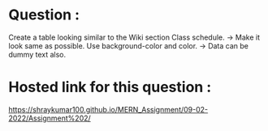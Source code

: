 # Question :
Create a table looking similar to the Wiki section Class schedule. 
-> Make it look same as possible. Use background-color and color. 
-> Data can be dummy text also.
# Hosted link for this question :
https://shraykumar100.github.io/MERN_Assignment/09-02-2022/Assignment%202/